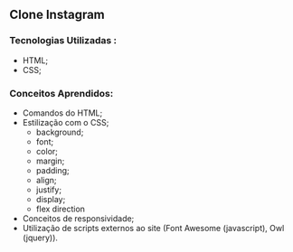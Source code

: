 ##	Clone Instagram 

### Tecnologias Utilizadas :

* HTML;
* CSS;

### Conceitos Aprendidos: 

* Comandos do HTML;
* Estilização com o CSS;
  * background;
  * font;
  * color;
  * margin;
  * padding;
  * align;
  *  justify;
  * display;
  * flex direction
* Conceitos de responsividade;
* Utilização de scripts externos ao site (Font Awesome (javascript), Owl (jquery)).

